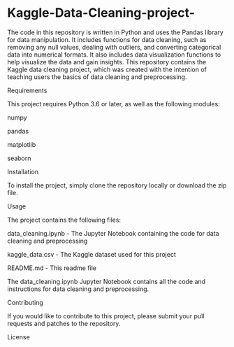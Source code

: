 # Kaggle-Data-Cleaning-project-
The code in this repository is written in Python and uses the Pandas library for data manipulation. It includes functions for data cleaning, such as removing any null values, dealing with outliers, and converting categorical data into numerical formats. It also includes data visualization functions to help visualize the data and gain insights.
This repository contains the Kaggle data cleaning project, which was created with the intention of teaching users the basics of data cleaning and preprocessing.


Requirements

This project requires Python 3.6 or later, as well as the following modules: 



numpy 

pandas

matplotlib 

seaborn


Installation

To install the project, simply clone the repository locally or download the zip file. 


Usage

The project contains the following files: 



data_cleaning.ipynb - The Jupyter Notebook containing the code for data cleaning and preprocessing 

kaggle_data.csv - The Kaggle dataset used for this project 

README.md - This readme file


The data_cleaning.ipynb Jupyter Notebook contains all the code and instructions for data cleaning and preprocessing. 


Contributing

If you would like to contribute to this project, please submit your pull requests and patches to the repository. 


License
